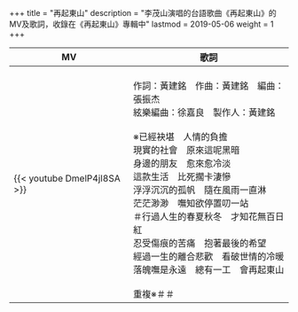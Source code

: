 +++
title = "再起東山"
description = "李茂山演唱的台語歌曲《再起東山》的MV及歌詞，收錄在《再起東山》專輯中"
lastmod = 2019-05-06
weight = 1
+++

MV  | 歌詞  
--------------|-------
{{< youtube DmelP4jI8SA >}}|<br/>作詞：黃建銘　作曲：黃建銘　編曲：張振杰<br/>絃樂編曲：徐嘉良　製作人：黃建銘<br/><br/>※已經袂堪　人情的負擔<br/>現實的社會　原來這呢黑暗<br/>身邊的朋友　愈來愈冷淡<br/>這款生活　比死擱卡淒慘<br/>浮浮沉沉的孤帆　隨在風雨一直淋<br/>茫茫渺渺　嘸知欲停置叨一站<br/>＃行過人生的春夏秋冬　才知花無百日紅<br/>忍受傷痕的苦痛　抱著最後的希望<br/>經過一生的離合悲歡　看破世情的冷暖<br/>落魄嘸是永遠　總有一工　會再起東山<br/><br/>重複※＃＃